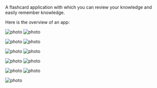 A flashcard application with which you can review your knowledge and easily remember knowledge.

Here is the overview of an app:

![photo](./zdjecia/1.png)
![photo](./zdjecia/2.png)

![photo](./zdjecia/3.png)
![photo](./zdjecia/4.png)

![photo](./zdjecia/5.png)
![photo](./zdjecia/6.png)

![photo](./zdjecia/7.png)
![photo](./zdjecia/8.png)

![photo](./zdjecia/9.png)
![photo](./zdjecia/10.png)

![photo](./zdjecia/11.png)
